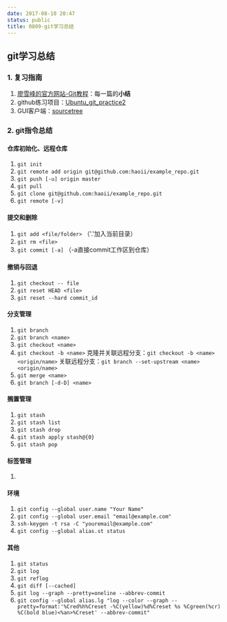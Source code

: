 ```yaml
---
date: 2017-08-10 20:47
status: public
title: 0809-git学习总结
---
```


## git学习总结

### 1. 复习指南
1. [廖雪峰的官方网站-Git教程](https://www.liaoxuefeng.com/wiki/0013739516305929606dd18361248578c67b8067c8c017b000)：每一篇的**小结**
2. github练习项目：[Ubuntu_git_practice2](https://github.com/haoii/Ubuntu_git_practice2) 
3. GUI客户端：[sourcetree](https://support.atlassian.com/sourcetree/)

### 2. git指令总结
#### 仓库初始化、远程仓库
1. `git init`
2. `git remote add origin git@github.com:haoii/example_repo.git`
3. `git push [-u] origin master`
4. `git pull`
5. `git clone git@github.com:haoii/example_repo.git` 
6. `git remote [-v]`

#### 提交和删除
1. `git add <file/folder>` （'.'加入当前目录）
2. `git rm <file>`
3. `git commit [-a]` （-a直接commit工作区到仓库）

#### 撤销与回退
1. `git checkout -- file`
2. `git reset HEAD <file>`
3. `git reset --hard commit_id`

#### 分支管理
1. `git branch`
2. `git branch <name>`
3. `git checkout <name>`
4. `git checkout -b <name>` 
    克隆并关联远程分支：`git checkout -b <name> <origin/name>`
    关联远程分支：`git branch --set-upstream <name> <origin/name>`
5. `git merge <name>`
6. `git branch [-d-D] <name>`

#### 搁置管理
1. `git stash`
2. `git stash list`
3. `git stash drop`
4. `git stash apply stash@{0}`
2. `git stash pop`

#### 标签管理
1. 

#### 环境
1. `git config --global user.name "Your Name"`
2. `git config --global user.email "email@example.com"`
3. `ssh-keygen -t rsa -C "youremail@example.com"`
4. `git config --global alias.st status`

#### 其他
1. `git status`
2. `git log`
3. `git reflog`
4. `git diff [--cached]`
5. `git log --graph --pretty=oneline --abbrev-commit`
6. `git config --global alias.lg "log --color --graph --pretty=format:'%Cred%h%Creset -%C(yellow)%d%Creset %s %Cgreen(%cr) %C(bold blue)<%an>%Creset' --abbrev-commit"`
